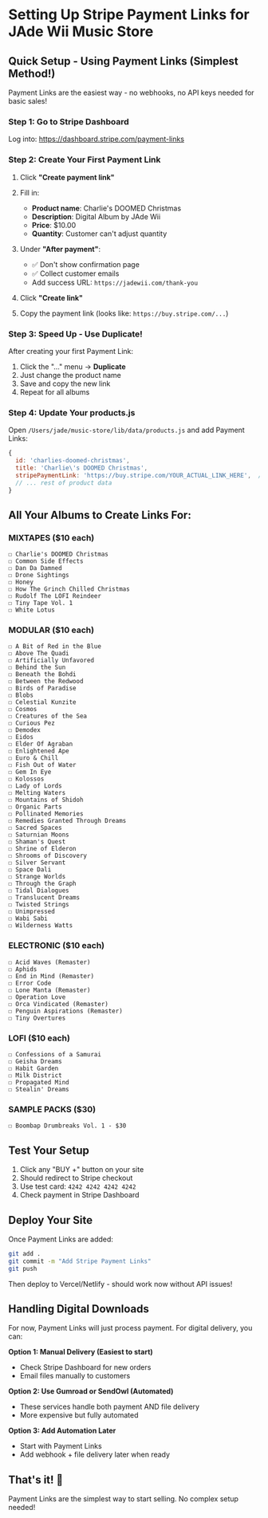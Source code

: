 # Setting Up Stripe Payment Links for JAde Wii Music Store

## Quick Setup - Using Payment Links (Simplest Method!)

Payment Links are the easiest way - no webhooks, no API keys needed for basic sales!

### Step 1: Go to Stripe Dashboard
Log into: https://dashboard.stripe.com/payment-links

### Step 2: Create Your First Payment Link

1. Click **"Create payment link"**
2. Fill in:
   - **Product name**: Charlie's DOOMED Christmas
   - **Description**: Digital Album by JAde Wii
   - **Price**: $10.00
   - **Quantity**: Customer can't adjust quantity

3. Under **"After payment"**:
   - ✅ Don't show confirmation page
   - ✅ Collect customer emails
   - Add success URL: `https://jadewii.com/thank-you`

4. Click **"Create link"**
5. Copy the payment link (looks like: `https://buy.stripe.com/...`)

### Step 3: Speed Up - Use Duplicate!

After creating your first Payment Link:
1. Click the "..." menu → **Duplicate**
2. Just change the product name
3. Save and copy the new link
4. Repeat for all albums

### Step 4: Update Your products.js

Open `/Users/jade/music-store/lib/data/products.js` and add Payment Links:

```javascript
{
  id: 'charlies-doomed-christmas',
  title: 'Charlie\'s DOOMED Christmas',
  stripePaymentLink: 'https://buy.stripe.com/YOUR_ACTUAL_LINK_HERE',  // ← Add your link here
  // ... rest of product data
}
```

## All Your Albums to Create Links For:

### MIXTAPES ($10 each)
```
☐ Charlie's DOOMED Christmas
☐ Common Side Effects
☐ Dan Da Damned
☐ Drone Sightings
☐ Honey
☐ How The Grinch Chilled Christmas
☐ Rudolf The LOFI Reindeer
☐ Tiny Tape Vol. 1
☐ White Lotus
```

### MODULAR ($10 each)
```
☐ A Bit of Red in the Blue
☐ Above The Quadi
☐ Artificially Unfavored
☐ Behind the Sun
☐ Beneath the Bohdi
☐ Between the Redwood
☐ Birds of Paradise
☐ Blobs
☐ Celestial Kunzite
☐ Cosmos
☐ Creatures of the Sea
☐ Curious Pez
☐ Demodex
☐ Eidos
☐ Elder Of Agraban
☐ Enlightened Ape
☐ Euro & Chill
☐ Fish Out of Water
☐ Gem In Eye
☐ Kolossos
☐ Lady of Lords
☐ Melting Waters
☐ Mountains of Shidoh
☐ Organic Parts
☐ Pollinated Memories
☐ Remedies Granted Through Dreams
☐ Sacred Spaces
☐ Saturnian Moons
☐ Shaman's Quest
☐ Shrine of Elderon
☐ Shrooms of Discovery
☐ Silver Servant
☐ Space Dali
☐ Strange Worlds
☐ Through the Graph
☐ Tidal Dialogues
☐ Translucent Dreams
☐ Twisted Strings
☐ Unimpressed
☐ Wabi Sabi
☐ Wilderness Watts
```

### ELECTRONIC ($10 each)
```
☐ Acid Waves (Remaster)
☐ Aphids
☐ End in Mind (Remaster)
☐ Error Code
☐ Lone Manta (Remaster)
☐ Operation Love
☐ Orca Vindicated (Remaster)
☐ Penguin Aspirations (Remaster)
☐ Tiny Overtures
```

### LOFI ($10 each)
```
☐ Confessions of a Samurai
☐ Geisha Dreams
☐ Habit Garden
☐ Milk District
☐ Propagated Mind
☐ Stealin' Dreams
```

### SAMPLE PACKS ($30)
```
☐ Boombap Drumbreaks Vol. 1 - $30
```

## Test Your Setup

1. Click any "BUY +" button on your site
2. Should redirect to Stripe checkout
3. Use test card: `4242 4242 4242 4242`
4. Check payment in Stripe Dashboard

## Deploy Your Site

Once Payment Links are added:
```bash
git add .
git commit -m "Add Stripe Payment Links"
git push
```

Then deploy to Vercel/Netlify - should work now without API issues!

## Handling Digital Downloads

For now, Payment Links will just process payment. For digital delivery, you can:

**Option 1: Manual Delivery (Easiest to start)**
- Check Stripe Dashboard for new orders
- Email files manually to customers

**Option 2: Use Gumroad or SendOwl (Automated)**
- These services handle both payment AND file delivery
- More expensive but fully automated

**Option 3: Add Automation Later**
- Start with Payment Links
- Add webhook + file delivery later when ready

## That's it! 🎉

Payment Links are the simplest way to start selling. No complex setup needed!